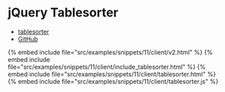 # jQuery Tablesorter

* [tablesorter](http://tablesorter.com/)
* [GitHub](https://github.com/christianbach/tablesorter)

{% embed include file="src/examples/snippets/11/client/v2.html" %}
{% embed include file="src/examples/snippets/11/client/include_tablesorter.html" %}
{% embed include file="src/examples/snippets/11/client/tablesorter.html" %}
{% embed include file="src/examples/snippets/11/client/tablesorter.js" %}






